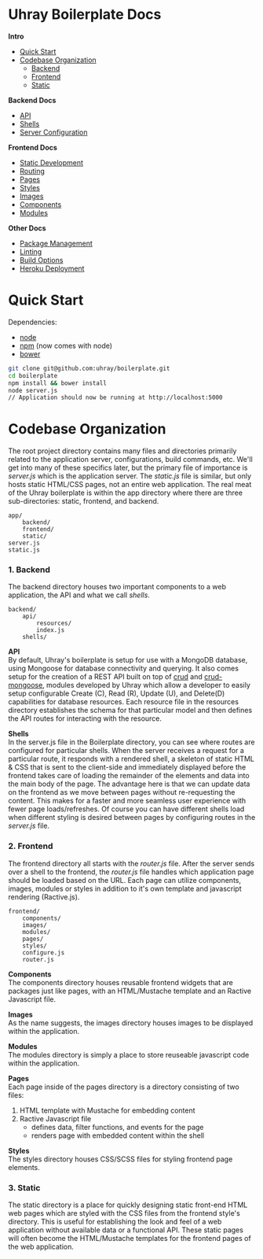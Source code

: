 # Uhray Boilerplate Docs

**Intro**
* [Quick Start](#quick-start)
* [Codebase Organization](#codebase-organization)
	* [Backend](#1-backend)
   	* [Frontend](#2-frontend)
   	* [Static](#3-static)

**Backend Docs**
* [API](#api)
* [Shells](#shells)
* [Server Configuration](#server-configuration)

**Frontend Docs**
* [Static Development](#static-development)
* [Routing](#routing)
* [Pages](#pages)
* [Styles](#styles)
* [Images](#images)
* [Components](#components)
* [Modules](#modules)

**Other Docs**
* [Package Management](#package-management)
* [Linting](#linting)
* [Build Options](#build-options)
* [Heroku Deployment](#heroku-deployment)


# Quick Start

Dependencies:
* [node](http://nodejs.org/)
* [npm](https://www.npmjs.org/) (now comes with node)
* [bower](http://bower.io/)

```bash
git clone git@github.com:uhray/boilerplate.git
cd boilerplate
npm install && bower install
node server.js
// Application should now be running at http://localhost:5000
```

# Codebase Organization

The root project directory contains many files and directories primarily related to the application server, configurations, build commands, etc. We'll get into many of these specifics later, but the primary file of importance is *server.js* which is the application server. The *static.js* file is similar, but only hosts static HTML/CSS pages, not an entire web application. The real meat of the Uhray boilerplate is within the app directory where there are three sub-directories: static, frontend, and backend. 

```
app/
	backend/
	frontend/
	static/
server.js
static.js
```

### 1. Backend

The backend directory houses two important components to a web application, the API and what we call *shells*.

```
backend/
	api/
		resources/
		index.js
	shells/
```

**API**<br>
By default, Uhray's boilerplate is setup for use with a MongoDB database, using Mongoose for database connectivity and querying. It also comes setup for the creation of a REST API built on top of [crud](https://github.com/uhray/crud) and [crud-mongoose](https://github.com/uhray/crud-mongoose), modules developed by Uhray which allow a developer to easily setup configurable Create (C), Read (R), Update (U), and Delete(D) capabilities for database resources. Each resource file in the resources directory establishes the schema for that particular model and then defines the API routes for interacting with the resource.

**Shells**<br>
In the server.js file in the Boilerplate directory, you can see where routes are configured for particular shells. When the server receives a request for a particular route, it responds with a rendered shell, a skeleton of static HTML & CSS that is sent to the client-side and immediately displayed before the frontend takes care of loading the remainder of the elements and data into the main body of the page. The advantage here is that we can update data on the frontend as we move between pages without re-requesting the content. This makes for a faster and more seamless user experience with fewer page loads/refreshes. Of course you can have different shells load when different styling is desired between pages by configuring routes in the *server.js* file. 

### 2. Frontend

The frontend directory all starts with the *router.js* file. After the server sends over a shell to the frontend, the *router.js* file handles which application page should be loaded based on the URL. Each page can utilize components, images, modules or styles in addition to it's own template and javascript rendering (Ractive.js).

```
frontend/
	components/
	images/
	modules/
	pages/
	styles/
	configure.js
	router.js
```

**Components**<br>
The components directory houses reusable frontend widgets that are packages just like pages, with an HTML/Mustache template and an Ractive Javascript file.

**Images**<br>
As the name suggests, the images directory houses images to be displayed within the application.

**Modules**<br>
The modules directory is simply a place to store reuseable javascript code within the application.

**Pages**<br>
Each page inside of the pages directory is a directory consisting of two files:

 1. HTML template with Mustache for embedding content
 2. Ractive Javascript file
	 - defines data, filter functions, and events for the page
	 - renders page with embedded content within the shell

**Styles**<br>
The styles directory houses CSS/SCSS files for styling frontend page elements. 

### 3. Static
The static directory is a place for quickly designing static front-end HTML web pages which are styled with the CSS files from the frontend style's directory. This is useful for establishing the look and feel of a web application without available data or a functional API. These static pages will often become the HTML/Mustache templates for the frontend pages of the web application.







